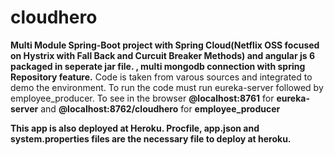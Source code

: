 # cloudhero
**Multi Module Spring-Boot project with Spring Cloud(Netflix OSS focused on Hystrix with Fall Back and Curcuit Breaker Methods) and angular js 6 packaged in seperate jar file. 
, multi mongodb connection with spring Repository feature.**
Code is taken from varous sources and integrated to demo the environment.
To run the code must run eureka-server followed by employee_producer. 
To see in the browser **@localhost:8761** for **eureka-server** and **@localhost:8762/cloudhero** for **employee_producer**

**This app is also deployed at Heroku. Procfile, app.json and system.properties files are the necessary file to deploy at heroku.**
